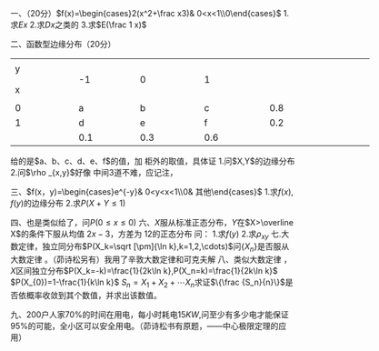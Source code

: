 一、（20分）$f(x)=\begin{cases}2(x^2+\frac x3)& 0<x<1\\0\end{cases}$
 1.求$Ex$
 2.求$Dx$之类的
 3.求$E(\frac 1 x)$
 

 二、函数型边缘分布（20分）
 <table data-lake-id="t5rSU" id="t5rSU" margin="true" width-mode="contain" class="lake-table" style="width: 632px"><colgroup><col width="112"><col width="108"><col width="113"><col width="115"><col width="184"></colgroup><tbody><tr data-lake-id="u9aa5e69b" id="u9aa5e69b" style="height: 37px"><td data-lake-id="uc419bff4" id="uc419bff4">y
 </td><td data-lake-id="ua4a5b33d" id="ua4a5b33d" rowSpan="2">-1
 </td><td data-lake-id="u3d0ffb03" id="u3d0ffb03" rowSpan="2">0
 </td><td data-lake-id="u7a472864" id="u7a472864" rowSpan="2">1
 </td><td data-lake-id="ud5314709" id="ud5314709" rowSpan="2"></td></tr><tr data-lake-id="u28f64812" id="u28f64812" style="height: 37px"><td data-lake-id="ud236a121" id="ud236a121">x
 </td></tr><tr data-lake-id="u1be765ed" id="u1be765ed"><td data-lake-id="u8eb227cb" id="u8eb227cb">0
 </td><td data-lake-id="ud27e9f2d" id="ud27e9f2d">a
 </td><td data-lake-id="ubaf0a453" id="ubaf0a453">b
 </td><td data-lake-id="u14c66381" id="u14c66381">c
 </td><td data-lake-id="u79e51310" id="u79e51310">0.8
 </td></tr><tr data-lake-id="u250f4808" id="u250f4808"><td data-lake-id="u2df69789" id="u2df69789">1
 </td><td data-lake-id="ud46ebcd0" id="ud46ebcd0">d
 </td><td data-lake-id="uc1b9b0ce" id="uc1b9b0ce">e
 </td><td data-lake-id="ufdd8f09e" id="ufdd8f09e">f
 </td><td data-lake-id="u46dca70f" id="u46dca70f">0.2
 </td></tr><tr data-lake-id="ua28dc966" id="ua28dc966"><td data-lake-id="u15f940cc" id="u15f940cc"></td><td data-lake-id="ua4d3a357" id="ua4d3a357">0.1
 </td><td data-lake-id="u09a14d39" id="u09a14d39">0.3
 </td><td data-lake-id="u5a42fb23" id="u5a42fb23">0.6
 </td><td data-lake-id="u7e733164" id="u7e733164"></td></tr></tbody></table>给的是$a、b、c、d、e、f$的值，加 柜外的取值，具体证
 1.问$X,Y$的边缘分布
 2.问$\rho _{x,y}$好像
 中间3道不难，应记注，
 ​

 三、$f(x，y)=\begin{cases}e^{-y}& 0<y<x<1\\0& 其他\end{cases}$
 1.求$f(x),f(y)$的边缘分布
 2.求$P(X+Y \leq 1)$
 

 四、也是类似给了，问$P(0\leq x\leq 0)$
 六、$X$服从标准正态分布，$Y$在$X>\overline X$的条件下服从均值 $2x-3$，方差为 $12$的正态分布
 问：
 1.求$f(y)$
 2.求$\rho _{xy}$
 七.大数定律，独立同分布$P(X_k=\sqrt [\pm]{\ln k},k=1,2,\cdots)$问$\{X_n\}$是否服从大数定律 。（茆诗松另有）我用了辛敦大数定律和可克夫解
 八、类似大数定律 ，$X$区间独立分布$P(X_k=-k)=\frac{1}{2k\ln k},P(X_n=k)=\frac{1}{2k\ln k}$
 $P(X_{0})=1-\frac{1}{k\ln k}$
 $S_n=X_1+X_2+\cdots X_n$求证$\{\frac {S_n}{n}\}$是否依概率收敛到其个数值，并求出该数值。
 ​

 九、200户人家$70\%$的时间在用电，每小时耗电$15KW$,问至少有多少电才能保证$95\%$的可能，全小区可以安全用电。（茆诗松书有原题，——中心极限定理的应用）
 